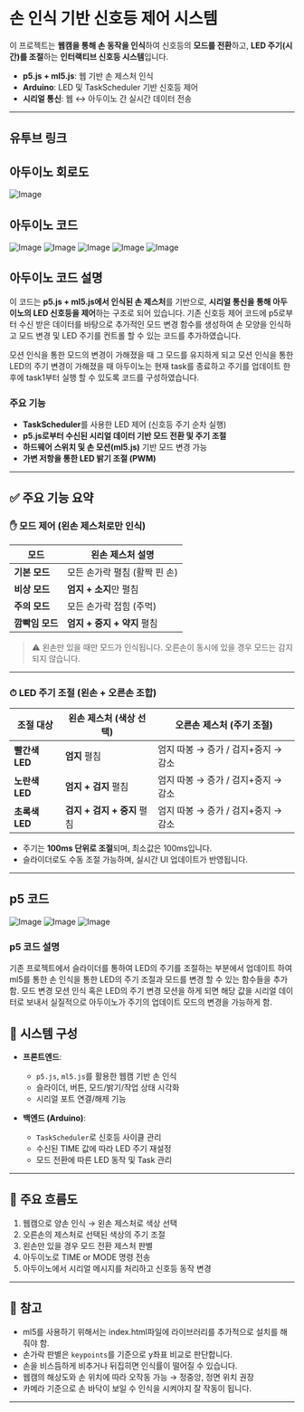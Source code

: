 # 손 인식 기반 신호등 제어 시스템

이 프로젝트는 **웹캠을 통해 손 동작을 인식**하여 신호등의 **모드를 전환**하고, **LED 주기(시간)를 조절**하는 **인터랙티브 신호등 시스템**입니다.

- **p5.js + ml5.js**: 웹 기반 손 제스처 인식
- **Arduino**: LED 및 TaskScheduler 기반 신호등 제어
- **시리얼 통신**: 웹 ↔ 아두이노 간 실시간 데이터 전송

---

## 유투브 링크

## 아두이노 회로도 
![Image](https://github.com/user-attachments/assets/ed9204aa-1d3a-4554-8ae0-ec2f1d5c6184)

## 아두이노 코드 

![Image](https://github.com/user-attachments/assets/7fb85746-08ad-4f86-8682-0fa2f7755dca)
![Image](https://github.com/user-attachments/assets/f1487f08-0f74-4556-8552-6d2f907e039c)
![Image](https://github.com/user-attachments/assets/a9d46236-db55-442a-9f6c-dcffa473270a)
![Image](https://github.com/user-attachments/assets/fe83af9a-0da8-4ac5-9cb3-7d21cb90de33)
![Image](https://github.com/user-attachments/assets/e7f3471a-78e0-4e65-b0f6-8e9f8928123c)

## 아두이노 코드 설명
이 코드는 **p5.js + ml5.js에서 인식된 손 제스처**를 기반으로, **시리얼 통신을 통해 아두이노의 LED 신호등을 제어**하는 구조로 되어 있습니다.
기존 신호등 제어 코드에 p5로부터 수신 받은 데이터를 바탕으로 추가적인 모드 변경 함수를 생성하여 손 모양을 인식하고 모드 변경 및 LED 주기를 컨트롤 할 수 있는 코드를 추가하였습니다.

모션 인식을 통한 모드의 변경이 가해졌을 때 그 모드를 유지하게 되고 모션 인식을 통한 LED의 주기 변경이 가해졌을 때 아두이노는 현재 task를 종료하고 주기를 업데이트 한 후에 task1부터 실행 할 수 있도록 코드를 구성하였습니다.

### 주요 기능
- **TaskScheduler**를 사용한 LED 제어 (신호등 주기 순차 실행)
- **p5.js로부터 수신된 시리얼 데이터 기반 모드 전환 및 주기 조절**
- **하드웨어 스위치 및 손 모션(ml5.js)** 기반 모드 변경 가능
- **가변 저항을 통한 LED 밝기 조절 (PWM)**
---

## ✅ 주요 기능 요약

### ✋ 모드 제어 (왼손 제스처로만 인식)
| 모드           | 왼손 제스처 설명                         |
|----------------|--------------------------------------------|
| **기본 모드**     | 모든 손가락 펼침 (활짝 핀 손)                |
| **비상 모드**     | **엄지 + 소지**만 펼침                     |
| **주의 모드**     | 모든 손가락 접힘 (주먹)                     |
| **깜빡임 모드**   | **엄지 + 중지 + 약지** 펼침                |

> ⚠️ 왼손만 있을 때만 모드가 인식됩니다. 오른손이 동시에 있을 경우 모드는 감지되지 않습니다.

---

### ⏱ LED 주기 조절 (왼손 + 오른손 조합)
| 조절 대상   | 왼손 제스처 (색상 선택)                  | 오른손 제스처 (주기 조절)            |
|-------------|--------------------------------------------|---------------------------------------|
| **빨간색 LED**    | **엄지** 펼침               | 엄지 따봉 → 증가 / 검지+중지 → 감소 |
| **노란색 LED**    | **엄지 + 검지** 펼침                      | 엄지 따봉 → 증가 / 검지+중지 → 감소 |
| **초록색 LED**    | **검지 + 검지 + 중지** 펼침               | 엄지 따봉 → 증가 / 검지+중지 → 감소 |

- 주기는 **100ms 단위로 조절**되며, 최소값은 100ms입니다.
- 슬라이더로도 수동 조절 가능하며, 실시간 UI 업데이트가 반영됩니다.

---

## p5 코드
![Image](https://github.com/user-attachments/assets/3855a274-d465-44ee-abe0-83ec270c8308)
![Image](https://github.com/user-attachments/assets/b2352525-06ca-4344-9183-a7a1bdd09efd)
![Image](https://github.com/user-attachments/assets/fb44f044-e068-4451-9f84-7a79d49f97aa)

### p5 코드 설명
기존 프로젝트에서 슬라이더를 통하여 LED의 주기를 조절하는 부분에서 업데이트 하여 ml5를 통한 손 인식을 통한 LED의 주기 조절과 모드를 변경 할 수 있는 함수들을 추가함.
모드 변경 모션 인식 혹은 LED의 주기 변경 모션을 하게 되면 해당 값을 시리얼 데이터로 보내서 실질적으로 아두이노가 주기의 업데이트 모드의 변경을 가능하게 함.


## 🔧 시스템 구성

- **프론트엔드**:  
  - `p5.js`, `ml5.js`를 활용한 웹캠 기반 손 인식  
  - 슬라이더, 버튼, 모드/밝기/작업 상태 시각화  
  - 시리얼 포트 연결/해제 기능

- **백엔드 (Arduino)**:  
  - `TaskScheduler`로 신호등 사이클 관리  
  - 수신된 TIME 값에 따라 LED 주기 재설정  
  - 모드 전환에 따른 LED 동작 및 Task 관리

---

## 🧠 주요 흐름도

1. 웹캠으로 양손 인식 → 왼손 제스처로 색상 선택
2. 오른손의 제스처로 선택된 색상의 주기 조절
3. 왼손만 있을 경우 모드 전환 제스처 판별
4. 아두이노로 TIME or MODE 명령 전송
5. 아두이노에서 시리얼 메시지를 처리하고 신호등 동작 변경

---

## 📌 참고
- ml5를 사용하기 위해서는 index.html파일에 라이브러리를 추가적으로 설치를 해줘야 함.
- 손가락 판별은 `keypoints`를 기준으로 y좌표 비교로 판단합니다.
- 손을 비스듬하게 비추거나 뒤집히면 인식률이 떨어질 수 있습니다.
- 웹캠의 해상도와 손 위치에 따라 오작동 가능 → 정중앙, 정면 위치 권장
- 카메라 기준으로 손 바닥이 보일 수 인식을 시켜야지 잘 작동이 됩니다.
---

